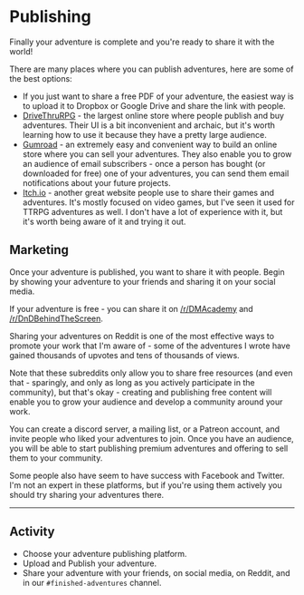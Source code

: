 <!-- # Publishing and Marketing -->
# Publishing
Finally your adventure is complete and you're ready to share it with the world!

There are many places where you can publish adventures, here are some of the best options:
- If you just want to share a free PDF of your adventure, the easiest way is to upload it to Dropbox or Google Drive and share the link with people.
- [DriveThruRPG](https://www.drivethrurpg.com/) - the largest online store where people publish and buy adventures. Their UI is a bit inconvenient and archaic, but it's worth learning how to use it because they have a pretty large audience.
- [Gumroad](https://gumroad.com/) - an extremely easy and convenient way to build an online store where you can sell your adventures. They also enable you to grow an audience of email subscribers - once a person has bought (or downloaded for free) one of your adventures, you can send them email notifications about your future projects.
- [Itch.io](https://itch.io/) - another great website people use to share their games and adventures. It's mostly focused on video games, but I've seen it used for TTRPG adventures as well. I don't have a lot of experience with it, but it's worth being aware of it and trying it out.


## Marketing
Once your adventure is published, you want to share it with people. Begin by showing your adventure to your friends and sharing it on your social media.

If your adventure is free - you can share it on [/r/DMAcademy](https://www.reddit.com/r/DMAcademy/) and [/r/DnDBehindTheScreen](https://www.reddit.com/r/DnDBehindTheScreen/).

Sharing your adventures on Reddit is one of the most effective ways to promote your work that I'm aware of - some of the adventures I wrote have gained thousands of upvotes and tens of thousands of views.

Note that these subreddits only allow you to share free resources (and even that - sparingly, and only as long as you actively participate in the community), but that's okay - creating and publishing free content will enable you to grow your audience and develop a community around your work.

You can create a discord server, a mailing list, or a Patreon account, and invite people who liked your adventures to join. Once you have an audience, you will be able to start publishing premium adventures and offering to sell them to your community.

Some people also have seem to have success with Facebook and Twitter. I'm not an expert in these platforms, but if you're using them actively you should try sharing your adventures there.

<!--

Making money with your adventures. Publishing. Uploading it to the website. Drivethroughrpg (NOT step by step tutorial). Gumroad. RPGAdventures. Releasing on patreon. Marketing (free content marketing on subreddits, actual plays on youtube, just record the discord screen with OBS).

marketing
publishing
Publishing software. Crafting the adventure in affinity designer or homebrewery or my own tool. Give them the affinity publisher templates?

when you submit to reddit - be smart about the moderators.

## Submitting your adventure to RPGAdventures
Showcase it on front page, get traffic from our website.


For personal games - just use pinterest and artstation.

Illustrations and maps. Using software (dungeondraft, affiliate link). Hiring freelancers, or using copyright free images. Collaborating. (add art collab channel? Send them to my DA server?).
Contact artstation artist and ask if you can use their artwork (for free or for money).

-->


---
## Activity
- Choose your adventure publishing platform.
- Upload and Publish your adventure.
- Share your adventure with your friends, on social media, on Reddit, and in our  `#finished-adventures` channel.
